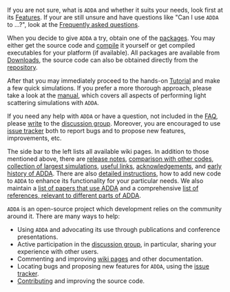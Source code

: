 If you are not sure, what is `ADDA` and whether it suits your needs, look first at its [Features](Features.md). If your are still unsure and have questions like "Can I use `ADDA` to ...?", look at the [Frequently asked questions](FAQ.md).

When you decide to give `ADDA` a try, obtain one of the [packages](PackageDescription.md). You may either get the source code and [compile](CompilingADDA.md) it yourself or get compiled executables for your platform (if available). All packages are available from [Downloads](Downloads.md), the source code can also be obtained directly from the [repository](../../).

After that you may immediately proceed to the hands-on [Tutorial](Tutorial.md) and make a few quick simulations. If you prefer a more thorough approach, please take a look at the [manual](../master/doc/manual.pdf), which covers all aspects of performing light scattering simulations with `ADDA`.

If you need any help with `ADDA` or have a question, not included in the [FAQ](FAQ.md), please [write](mailto:adda-discuss@googlegroups.com) to the [discussion group](http://groups.google.com/group/adda-discuss). Moreover, you are encouraged to use [issue tracker](https://github.com/adda-team/adda/issues) both to report bugs and to propose new features, improvements, etc.

The side bar to the left lists all available wiki pages. In addition to those mentioned above, there are [release notes](ReleaseNotes.md), [comparison with other codes](ComparisonOtherCodes.md), [collection of largest simulations](LargestSimulations.md), [useful links](Links.md), [acknowledgements](Acknowledgements.md), and [early history of ADDA](EarlyHistory.md). There are also [detailed instructions](InstructionCommitters.md), how to add new code to `ADDA` to enhance its functionality for your particular needs. We also maintain a [list of papers that use ADDA](Publications.md) and a comprehensive [list of references, relevant to different parts of ADDA](References.md).

`ADDA` is an open-source project which development relies on the community around it. There are many ways to help:
  * Using `ADDA` and advocating its use through publications and conference presentations.
  * Active participation in the [discussion group](http://groups.google.com/group/adda-discuss), in particular, sharing your experience with other users.
  * Commenting and improving [wiki pages](https://github.com/adda-team/adda/tree/wiki) and other documentation.
  * Locating bugs and proposing new features for `ADDA`, using the [issue tracker](https://github.com/adda-team/adda/issues).
  * [Contributing](InstructionCommitters.md) and improving the source code.
